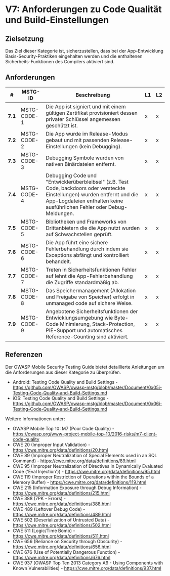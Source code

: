 # V7: Anforderungen zu Code Qualität und Build-Einstellungen

## Zielsetzung

Das Ziel dieser Kategorie ist, sicherzustellen, dass bei der App-Entwicklung Basis-Security-Praktiken eingehalten werden und die enthaltenen Sicherheits-Funktionen des Compilers aktiviert sind.

## Anforderungen

| # | MSTG-ID | Beschreibung | L1 | L2 |
| -- | ---------- | ---------------------- | - | - |
| **7.1** | MSTG-CODE-1 | Die App ist signiert und mit einem gültigen Zertifikat provisioniert dessen privater Schlüssel angemessen geschützt ist. | x | x |
| **7.2** | MSTG-CODE-2 | Die App wurde im Release-Modus gebaut und mit passenden Release-Einstellungen (kein Debugging). | x | x |
| **7.3** | MSTG-CODE-3 | Debugging Symbole wurden von nativen Binärdateien entfernt. | x | x |
| **7.4** | MSTG-CODE-4 | Debugging Code und "Entwicklerüberbleibsel" (z.B. Test Code, backdoors oder versteckte Einstellungen) wurden entfernt und die App-Logdateien enthalten keine ausführlichen Fehler oder Debug-Meldungen. | x | x |
| **7.5** | MSTG-CODE-5 | Bibliotheken und Frameworks von Drittanbietern die die App nutzt wurden auf Schwachstellen geprüft. | x | x |
| **7.6** | MSTG-CODE-6 | Die App führt eine sichere Fehlerbehandlung durch indem sie Exceptions abfängt und kontrolliert behandelt.| x | x |
| **7.7** | MSTG-CODE-7 | Treten in Sicherheitsfunktionen Fehler auf lehnt die App-Fehlerbehandlung die Zugriffe standardmäßig ab. | x | x |
| **7.8** | MSTG-CODE-8 | Das Speichermanagement (Allokation und Freigabe von Speicher) erfolgt in unmanaged code auf sichere Weise. | x | x |
| **7.9** | MSTG-CODE-9 | Angebotene Sicherheitsfunktionen der Entwicklungsumgebung wie Byte-Code Minimierung, Stack-Protection, PIE-Support und automatisches Reference-Counting sind aktiviert. | x | x |

## Referenzen

Der OWASP Mobile Security Testing Guide bietet detaillierte Anleitungen um die Anforderungen aus dieser Kategorie zu überprüfen.

- Android: Testing Code Quality and Build Settings - <https://github.com/OWASP/owasp-mstg/blob/master/Document/0x05i-Testing-Code-Quality-and-Build-Settings.md>
- iOS: Testing Code Quality and Build Settings - <https://github.com/OWASP/owasp-mstg/blob/master/Document/0x06i-Testing-Code-Quality-and-Build-Settings.md>

Weitere Informationen unter:

- OWASP Mobile Top 10: M7 (Poor Code Quality) - <https://owasp.org/www-project-mobile-top-10/2016-risks/m7-client-code-quality>
- CWE 20 (Improper Input Validation) - <https://cwe.mitre.org/data/definitions/20.html>
- CWE 89 (Improper Neutralization of Special Elements used in an SQL Command) - <https://cwe.mitre.org/data/definitions/89.html>
- CWE 95 (Improper Neutralization of Directives in Dynamically Evaluated Code ('Eval Injection')) - <https://cwe.mitre.org/data/definitions/95.html>
- CWE 119 (Improper Restriction of Operations within the Bounds of a Memory Buffer) - <https://cwe.mitre.org/data/definitions/119.html>
- CWE 215 (Information Exposure through Debug Information) - <https://cwe.mitre.org/data/definitions/215.html>
- CWE 388 (7PK - Errors) - <https://cwe.mitre.org/data/definitions/388.html>
- CWE 489 (Leftover Debug Code) - <https://cwe.mitre.org/data/definitions/489.html>
- CWE 502 (Deserialization of Untrusted Data) - <https://cwe.mitre.org/data/definitions/502.html>
- CWE 511 (Logic/Time Bomb) - <https://cwe.mitre.org/data/definitions/511.html>
- CWE 656 (Reliance on Security through Obscurity) - <https://cwe.mitre.org/data/definitions/656.html>
- CWE 676 (Use of Potentially Dangerous Function)  - <https://cwe.mitre.org/data/definitions/676.html>
- CWE 937 (OWASP Top Ten 2013 Category A9 - Using Components with Known Vulnerabilities) - <https://cwe.mitre.org/data/definitions/937.html>
